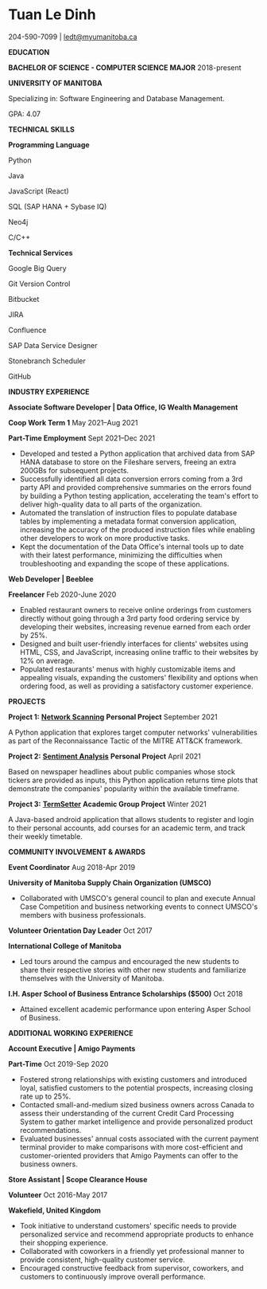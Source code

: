 # **Tuan Le Dinh**

204-590-7099 | [ledt@myumanitoba.ca](mailto:ledt@myumanitoba.ca)

**EDUCATION**

**BACHELOR OF SCIENCE - COMPUTER SCIENCE MAJOR** 2018-present

**UNIVERSITY OF MANITOBA**

Specializing in: Software Engineering and Database Management.

GPA: 4.07

**TECHNICAL SKILLS**

**Programming Language**

Python

Java

JavaScript (React)

SQL (SAP HANA + Sybase IQ)

Neo4j

C/C++

**Technical Services**

Google Big Query

Git Version Control

Bitbucket

JIRA

Confluence

SAP Data Service Designer

Stonebranch Scheduler

GitHub

**INDUSTRY EXPERIENCE**

**Associate Software Developer | Data Office, IG Wealth Management**

**Coop Work Term 1** May 2021–Aug 2021

**Part-Time Employment** Sept 2021–Dec 2021

- Developed and tested a Python application that archived data from SAP HANA database to store on the Fileshare servers, freeing an extra 200GBs for subsequent projects.
- Successfully identified all data conversion errors coming from a 3rd party API and provided comprehensive summaries on the errors found by building a Python testing application, accelerating the team&#39;s effort to deliver high-quality data to all parts of the organization.
- Automated the translation of instruction files to populate database tables by implementing a metadata format conversion application, increasing the accuracy of the produced instruction files while enabling other developers to work on more productive tasks.
- Kept the documentation of the Data Office&#39;s internal tools up to date with their latest performance, minimizing the difficulties when troubleshooting and expanding the scope of these applications.

**Web Developer | Beeblee**

**Freelancer** Feb 2020-June 2020

- Enabled restaurant owners to receive online orderings from customers directly without going through a 3rd party food ordering service by developing their websites, increasing revenue earned from each order by 25%.
- Designed and built user-friendly interfaces for clients&#39; websites using HTML, CSS, and JavaScript, increasing online traffic to their websites by 12% on average.
- Populated restaurants&#39; menus with highly customizable items and appealing visuals, expanding the customers&#39; flexibility and options when ordering food, as well as providing a satisfactory customer experience.

**PROJECTS**

**Project 1:** [**Network Scanning**](https://github.com/TuanDinhLe/TuanDinhLe.github.io/tree/master/NetworkScanning) 
**Personal Project** September 2021

A Python application that explores target computer networks&#39; vulnerabilities as part of the Reconnaissance Tactic of the MITRE ATT&amp;CK framework.

**Project 2:** [**Sentiment Analysis**](https://github.com/TuanDinhLe/TuanDinhLe.github.io/tree/master/SentimentAnalysis) 
**Personal Project** April 2021

Based on newspaper headlines about public companies whose stock tickers are provided as inputs, this Python application returns time plots that demonstrate the companies&#39; popularity within the available timeframe.

**Project 3:** [**TermSetter**](https://code.cs.umanitoba.ca/3350-winter-2021-a02/group-6/aurora-but-better-a02-group-6) 
**Academic Group Project** Winter 2021

A Java-based android application that allows students to register and login to their personal accounts, add courses for an academic term, and track their weekly timetable.

**COMMUNITY INVOLVEMENT &amp; AWARDS**

**Event Coordinator** Aug 2018-Apr 2019

**University of Manitoba Supply Chain Organization (UMSCO)**

- Collaborated with UMSCO&#39;s general council to plan and execute Annual Case Competition and business networking events to connect UMSCO&#39;s members with business professionals.

**Volunteer Orientation Day Leader** Oct 2017

**International College of Manitoba**

- Led tours around the campus and encouraged the new students to share their respective stories with other new students and familiarize themselves with the University of Manitoba.

**I.H. Asper School of Business Entrance Scholarships ($500)** Oct 2018

- Attained excellent academic performance upon entering Asper School of Business.

**ADDITIONAL WORKING EXPERIENCE**

**Account Executive | Amigo Payments**

**Part-Time** Oct 2019-Sep 2020

- Fostered strong relationships with existing customers and introduced loyal, satisfied customers to the potential prospects, increasing closing rate up to 25%.
- Contacted small-and-medium sized business owners across Canada to assess their understanding of the current Credit Card Processing System to gather market intelligence and provide personalized product recommendations.
- Evaluated businesses&#39; annual costs associated with the current payment terminal provider to make comparisons with more cost-efficient and customer-oriented providers that Amigo Payments can offer to the business owners.

**Store Assistant | Scope Clearance House**

**Volunteer** Oct 2016-May 2017

**Wakefield, United Kingdom**

- Took initiative to understand customers&#39; specific needs to provide personalized service and recommend appropriate products to enhance their shopping experience.
- Collaborated with coworkers in a friendly yet professional manner to provide consistent, high-quality customer service.
- Encouraged constructive feedback from supervisor, coworkers, and customers to continuously improve overall performance.
